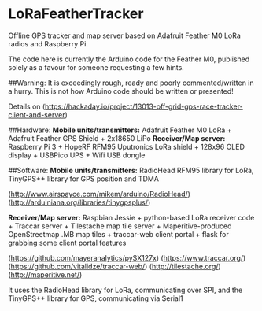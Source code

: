 # LoRaFeatherTracker
Offline GPS tracker and map server based on Adafruit Feather M0 LoRa radios and Raspberry Pi.

The code here is currently the Arduino code for the Feather M0, published solely as a favour for someone requesting a few hints. 

##Warning:
It is exceedingly rough, ready and poorly commented/written in a hurry. This is not how Arduino code should be written or presented!

Details on (https://hackaday.io/project/13013-off-grid-gps-race-tracker-client-and-server)

##Hardware:
**Mobile units/transmitters:** Adafruit Feather M0 LoRa + Adafruit Feather GPS Shield + 2x18650 LiPo
**Receiver/Map server:** Raspberry Pi 3 + HopeRF RFM95 Uputronics LoRa shield + 128x96 OLED display + USBPico UPS + Wifi USB dongle

##Software:
**Mobile units/transmitters:** 
  RadioHead RFM95 library for LoRa, TinyGPS++ library for GPS position and TDMA
  
  (http://www.airspayce.com/mikem/arduino/RadioHead/)
  (http://arduiniana.org/libraries/tinygpsplus/)

**Receiver/Map server:**
  Raspbian Jessie + python-based LoRa receiver code + Traccar server + Tilestache map tile server + Maperitive-produced OpenStreetmap .MB map tiles + traccar-web client portal +  flask for grabbing some client portal features

 (https://github.com/mayeranalytics/pySX127x)
  (https://www.traccar.org/)
  (https://github.com/vitalidze/traccar-web/)
  (http://tilestache.org/)
  (http://maperitive.net/)
  

It uses the RadioHead library for LoRa, communicating over SPI, and the TinyGPS++ library for GPS, communicating via Serial1





